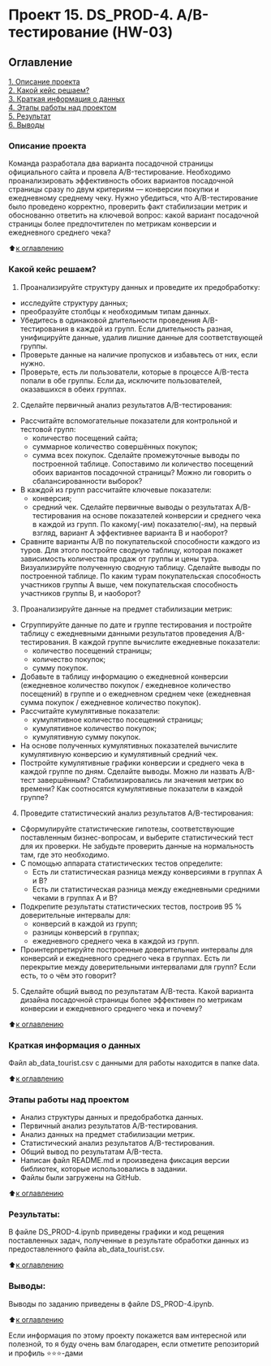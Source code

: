 # Проект 15. DS_PROD-4. A/B-тестирование (HW-03)

## Оглавление  
[1. Описание проекта](.README.md#Описание-проекта)  
[2. Какой кейс решаем?](.README.md#Какой-кейс-решаем)  
[3. Краткая информация о данных](.README.md#Краткая-информация-о-данных)  
[4. Этапы работы над проектом](.README.md#Этапы-работы-над-проектом)  
[5. Результат](.README.md#Результат)    
[6. Выводы](.README.md#Выводы) 

### Описание проекта
Команда разработала два варианта посадочной страницы официального сайта и провела A/B-тестирование.
Необходимо проанализировать эффективность обоих вариантов посадочной страницы сразу по двум критериям — конверсии покупки и ежедневному среднему чеку.
Нужно убедиться, что A/B-тестирование было проведено корректно, проверить факт стабилизации метрик и обоснованно ответить на ключевой вопрос: какой вариант посадочной страницы более предпочтителен по метрикам конверсии и ежедневного среднего чека?

:arrow_up:[к оглавлению](_)


### Какой кейс решаем?
1. Проанализируйте структуру данных и проведите их предобработку:
- исследуйте структуру данных;
- преобразуйте столбцы к необходимым типам данных.
- Убедитесь в одинаковой длительности проведения A/B-тестирования в каждой из групп. Если длительность разная, унифицируйте данные, удалив лишние данные для соответствующей группы.
- Проверьте данные на наличие пропусков и избавьтесь от них, если нужно.
- Проверьте, есть ли пользователи, которые в процессе A/B-теста попали в обе группы. Если да, исключите пользователей, оказавшихся в обеих группах.
2. Сделайте первичный анализ результатов A/B-тестирования:
- Рассчитайте вспомогательные показатели для контрольной и тестовой групп:
  - количество посещений сайта;
  - суммарное количество совершённых покупок;
  - сумма всех покупок.
 Сделайте промежуточные выводы по построенной таблице. Сопоставимо ли количество посещений обоих вариантов посадочной страницы? Можно ли говорить о сбалансированности выборок?
- В каждой из групп рассчитайте ключевые показатели:
  - конверсия;
  - средний чек.
 Сделайте первичные выводы о результатах A/B-тестирования на основе показателей конверсии и среднего чека в каждой из групп. По какому(-им) показателю(-ям), на первый взгляд, вариант А эффективнее варианта B и наоборот?
- Сравните варианты A/B по покупательской способности каждого из туров. Для этого постройте сводную таблицу, которая покажет зависимость количества продаж от группы и цены тура. Визуализируйте полученную сводную таблицу.
 Сделайте выводы по построенной таблице. По каким турам покупательская способность участников группы А выше, чем покупательская способность участников группы B, и наоборот?
3. Проанализируйте данные на предмет стабилизации метрик:
- Сгруппируйте данные по дате и группе тестирования и постройте таблицу с ежедневными данными результатов проведения A/B-тестирования. В каждой группе вычислите ежедневные показатели:
  - количество посещений страницы;
  - количество покупок;
  - сумму покупок.
- Добавьте в таблицу информацию о ежедневной конверсии (ежедневное количество покупок / ежедневное количество посещений) в группе и о ежедневном среднем чеке (ежедневная сумма покупок / ежедневное количество покупок).
- Рассчитайте кумулятивные показатели:
  - кумулятивное количество посещений страницы;
  - кумулятивное количество покупок;
  - кумулятивную сумму покупок.
- На основе полученных кумулятивных показателей вычислите кумулятивную конверсию и кумулятивный средний чек.
- Постройте кумулятивные графики конверсии и среднего чека в каждой группе по дням.
 Сделайте выводы. Можно ли назвать A/B-тест завершённым? Стабилизировались ли значения метрик во времени? Как соотносятся кумулятивные показатели в каждой группе?
4. Проведите статистический анализ результатов A/B-тестирования:
- Сформулируйте статистические гипотезы, соответствующие поставленным бизнес-вопросам, и выберите статистический тест для их проверки.
 Не забудьте проверить данные на нормальность там, где это необходимо.
- С помощью аппарата статистических тестов определите:
  - Есть ли статистическая разница между конверсиями в группах А и B?
  - Есть ли статистическая разница между ежедневными средними чеками в группах А и B?
- Подкрепите результаты статистических тестов, построив 95 % доверительные интервалы для:
  - конверсий в каждой из групп;
  - разницы конверсий в группах;
  - ежедневного среднего чека в каждой из групп.
- Проинтерпретируйте построенные доверительные интервалы для конверсий и ежедневного среднего чека в группах. Есть ли перекрытие между доверительными интервалами для групп? Если есть, то о чём это говорит?
5. Сделайте общий вывод по результатам A/B-теста.
 Какой варианта дизайна посадочной страницы более эффективен по метрикам конверсии и ежедневного среднего чека и почему?


:arrow_up:[к оглавлению](.README.md#Оглавление)


### Краткая информация о данных
Файл ab_data_tourist.csv с данными для работы находится в папке data.
  
:arrow_up:[к оглавлению](.README.md#Оглавление)


### Этапы работы над проектом
- Анализ структуры данных и предобработка данных.
- Первичный анализ результатов A/B-тестирования.
- Анализ данных на предмет стабилизации метрик.
- Статистический анализ результатов A/B-тестирования.
- Общий вывод по результатам A/B-теста.
- Написан файл README.md и произведена фиксация версии библиотек, которые использовались в задании.
- Файлы были загружены на GitHub.

:arrow_up:[к оглавлению](.README.md#Оглавление)


### Результаты:
В файле DS_PROD-4.ipynb приведены графики и код рещения поставленных задач, полученные в результате обработки данных из предоставленного файла ab_data_tourist.csv.

:arrow_up:[к оглавлению](.README.md#Оглавление)


### Выводы:
Выводы по заданию приведены в файле DS_PROD-4.ipynb.

:arrow_up:[к оглавлению](.README.md#Оглавление)


Если информация по этому проекту покажется вам интересной или полезной, то я буду очень вам благодарен, если отметите репозиторий и профиль ⭐️⭐️⭐️-дами